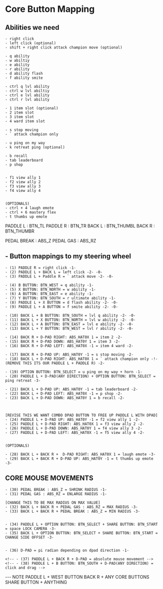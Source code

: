# Core Button Mapping

## Abilities we need
    - right click
    - left click (optional)
    - shift + right click attack champion move (optional)

    - q ability 
    - w abiltiy
    - e ability 
    - r ability
    - d ability flash
    - f ability smite

    - ctrl q lvl ability 
    - ctrl w lvl abiltiy
    - ctrl e lvl ability 
    - ctrl r lvl ability

    - 1 item slot (optional)
    - 2 item slot
    - 3 item slot
    - 4 ward item slot

    - s stop moving
    - ` attack champion only

    - u ping on my way
    - k retreat ping (optional)

    - b recall
    - tab leaderboard
    - p shop


    - f1 view ally 1
    - f2 view ally 2 
    - f3 view ally 3 
    - f4 view ally 4


    (OPTIONALS)
    - ctrl + 4 laugh emote
    - ctrl + 6 mastery flex
    - t thumbs up emote

PADDLE L : BTN_TL
PADDLE R : BTN_TR
BACK L : BTN_THUMBL
BACK R : BTN_THUMBR

PEDAL BREAK : ABS_Z
PEDAL GAS : ABS_RZ

## - Button mappings to my steering wheel 
    - (1) PADDLE R = right click -1-
    - (2) PADDLE L + BACK L = left click -2- -0-
    - (3) PADDLE L + Paddle R = ` attack move -2- -0-

    - (4) B BUTTON: BTN_WEST = q ability -1-
    - (5) X BUTTON: BTN_NORTH = w ability -1-
    - (6) A BUTTON: BTN_EAST = e ability -1-
    - (7) Y BUTTON: BTN_SOUTH = r ultimate ability -1-
    - (8) PADDLE L + X BUTTON = d flash ability -2- -0-
    - (9) PADDLE L + A BUTTON = f smite ability -2- -0-

    - (10) BACK L + B BUTTON: BTN_SOUTH = lvl q ability -2- -0-
    - (11) BACK L + X BUTTON: BTN_NORTH = lvl w ability -2- -0-
    - (12) BACK L + A BUTTON: BTN_EAST = lvl e ability -2- -0-
    - (13) BACK L + Y BUTTON: BTN_WEST = lvl r ability -2- -0-

    - (14) BACK R + D-PAD RIGHT: ABS_HAT0X 1 = item 2 -2-
    - (15) BACK R + D-PAD DOWN: ABS_HAT0Y 1 = item 3 -2-
    - (16) BACK R + D-PAD LEFT: ABS_HAT0X -1 = item 4 ward -2-

    - (17) BACK R + D-PAD UP: ABS_HAT0Y -1 = s stop moving -2-
    - (18) BACK L + D-PAD RIGHT: ABS_HAT0X 1 = ` attack champion only -!-(REMOVE THIS ITS OUR PADDLE L + PADDLE R) -2-

    - (19) OPTION BUTTON: BTN_SELECT = u ping on my way + horn -1-
    - (20) PADDLE L + D-PAD(ANY DIRECTION) + OPTION BUTTON: BTN_SELECT = ping retreat -3-

    - (21) BACK L + D-PAD UP: ABS_HAT0Y -1 = tab leaderboard -2-
    - (22) BACK L + D-PAD LEFT: ABS_HAT0X -1 = p shop -2-
    - (23) BACK L + D-PAD DOWN: ABS_HAT0Y 1 = b recall -2-


    
    [REVISE THIS WE WANT COMBO DPAD BUTTON TO FREE UP PADDLE L WITH DPAD]
    - (24) PADDLE L + D-PAD UP: ABS_HAT0Y -1 = f2 view ally 1 -2-
    - (25) PADDLE L + D-PAD RIGHT: ABS_HAT0X 1 = f3 view ally 2 -2-
    - (26) PADDLE L + D-PAD DOWN: ABS_HAT0Y 1 = f4 view ally 3 -2-
    - (27) PADDLE L + D-PAD LEFT: ABS_HAT0X -1 = f5 view ally 4 -2-


    (OPTIONALS)

    - (28) BACK L + BACK R +  D-PAD RIGHT: ABS_HAT0X 1 = laugh emote -3-
    - (29) BACK L + BACK R + D-PAD UP: ABS_HAT0Y -1 = t thumbs up emote -3-

## CORE MOUSE MOVEMENTS
    - (30) PEDAL BREAK : ABS_Z = SHRINK RADIUS -1-
    - (31) PEDAL GAS : ABS_RZ = ENLARGE RADIUS -1-

    [CHANGE THIS TO BE MAX RADIUS ON MAX VALUE]
    - (32) BACK L + BACK R + PEDAL GAS : ABS_RZ = MAX RADIUS -3-
    - (33) BACK L + BACK R + PEDAL BREAK : ABS_Z = MIN RADIUS -3-


    - (34) PADDLE L + OPTION BUTTON: BTN_SELECT + SHARE BUTTON: BTN_START = space LOCK CAMERA -3-
    - (35) BACK L + OPTION BUTTON: BTN_SELECT + SHARE BUTTON: BTN_START = CHANGE SIDE OFFSET -3-


    - (36) D-PAD = pi radian depending on dpad direction -1-

    <!-- - (37) PADDLE L + BACK R + D-PAD = absolute mouse movement -->
    <!-- - (38) PADDLE L + B BUTTON: BTN_SOUTH + D-PAD(ANY DIRECTION) = click and drag -->



--- NOTE 
PADDLE L + WEST BUTTON
BACK R + ANY CORE BUTTONS
SHARE BUTTON + ANYTHING 